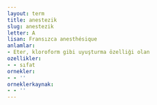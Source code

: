 ```yaml
---
layout: term
title: anestezik
slug: anestezik
letter: A
lisan: Fransızca anesthésique
anlamlar:
- Eter, kloroform gibi uyuşturma özelliği olan
ozellikler:
- - sıfat
ornekler:
- - ''
orneklerkaynak:
- - ''
---
```


